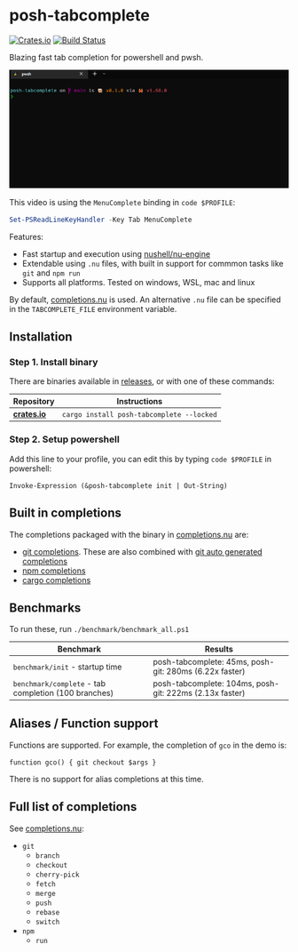 # posh-tabcomplete
[![Crates.io](https://img.shields.io/crates/v/posh-tabcomplete.svg)](https://crates.io/crates/posh-tabcomplete)
[![Build Status](https://github.com/domsleee/posh-tabcomplete/actions/workflows/ci.yml/badge.svg)](https://github.com/domsleee/posh-tabcomplete/actions/workflows/ci.yml)

Blazing fast tab completion for powershell and pwsh.

![demo](media/demo.gif)

This video is using the `MenuComplete` binding in  `code $PROFILE`:

```powershell
Set-PSReadLineKeyHandler -Key Tab MenuComplete
```

Features:
* Fast startup and execution using [nushell/nu-engine](https://crates.io/crates/nu-engine)
* Extendable using `.nu` files, with built in support for commmon tasks like `git` and `npm run`
* Supports all platforms. Tested on windows, WSL, mac and linux

By default, [completions.nu](./resource/completions.nu) is used. An alternative `.nu` file can be specified in the `TABCOMPLETE_FILE` environment variable.

## Installation

### Step 1. Install binary

There are binaries available in [releases](https://github.com/domsleee/posh-tabcomplete/releases), or with one of these commands:

| Repository      | Instructions                              |
| --------------- | ----------------------------------------- |
| **[crates.io]** | `cargo install posh-tabcomplete --locked` |


### Step 2. Setup powershell

Add this line to your profile, you can edit this by typing `code $PROFILE` in powershell:
```pwsh
Invoke-Expression (&posh-tabcomplete init | Out-String)
```

[crates.io]: https://crates.io/crates/posh-tabcomplete

## Built in completions
The completions packaged with the binary in [completions.nu](./resource/completions.nu) are:
* [git completions](https://github.com/nushell/nu_scripts/blob/main/custom-completions/git/git-completions.nu). These are also combined with [git auto generated completions](https://github.com/nushell/nu_scripts/blob/main/custom-completions/auto-generate/completions/git.nu)
* [npm completions](https://github.com/nushell/nu_scripts/blob/main/custom-completions/npm/npm-completions.nu)
* [cargo completions](https://github.com/nushell/nu_scripts/blob/main/custom-completions/cargo/cargo-completions.nu)

## Benchmarks
To run these, run `./benchmark/benchmark_all.ps1`

| Benchmark                                            | Results                                                 |
| ---------------------------------------------------- | ------------------------------------------------------- |
| `benchmark/init` - startup time                      | posh-tabcomplete: 45ms, posh-git: 280ms (6.22x faster)  |
| `benchmark/complete` - tab completion (100 branches) | posh-tabcomplete: 104ms, posh-git: 222ms (2.13x faster) |

## Aliases / Function support
Functions are supported. For example, the completion of `gco` in the demo is:
```pwsh
function gco() { git checkout $args }
```

There is no support for alias completions at this time.

## Full list of completions

See [completions.nu](./resource/completions.nu):

* `git`
  * `branch`
  * `checkout`
  * `cherry-pick`
  * `fetch`
  * `merge`
  * `push`
  * `rebase`
  * `switch`
* `npm`
  * `run`